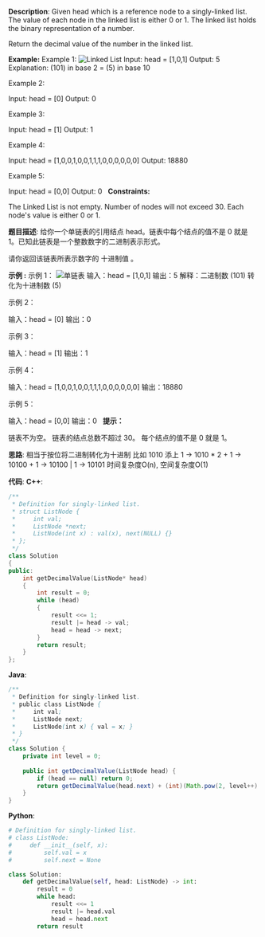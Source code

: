 __Description__:
Given head which is a reference node to a singly-linked list. The value of each node in the linked list is either 0 or 1. The linked list holds the binary representation of a number.

Return the decimal value of the number in the linked list.

__Example:__
Example 1:
![Linked List](https://upload-images.jianshu.io/upload_images/16639143-3da180847a9ce307.png?imageMogr2/auto-orient/strip%7CimageView2/2/w/1240)
Input: head = [1,0,1]
Output: 5
Explanation: (101) in base 2 = (5) in base 10

Example 2:

Input: head = [0]
Output: 0

Example 3:

Input: head = [1]
Output: 1

Example 4:

Input: head = [1,0,0,1,0,0,1,1,1,0,0,0,0,0,0]
Output: 18880

Example 5:

Input: head = [0,0]
Output: 0
 
__Constraints:__

The Linked List is not empty.
Number of nodes will not exceed 30.
Each node's value is either 0 or 1.

__题目描述__:
给你一个单链表的引用结点 head。链表中每个结点的值不是 0 就是 1。已知此链表是一个整数数字的二进制表示形式。

请你返回该链表所表示数字的 十进制值 。

__示例 :__
示例 1：
![单链表](https://upload-images.jianshu.io/upload_images/16639143-a8c3b0be8f77ea9e.png?imageMogr2/auto-orient/strip%7CimageView2/2/w/1240)
输入：head = [1,0,1]
输出：5
解释：二进制数 (101) 转化为十进制数 (5)

示例 2：

输入：head = [0]
输出：0

示例 3：

输入：head = [1]
输出：1

示例 4：

输入：head = [1,0,0,1,0,0,1,1,1,0,0,0,0,0,0]
输出：18880

示例 5：

输入：head = [0,0]
输出：0
 
__提示：__

链表不为空。
链表的结点总数不超过 30。
每个结点的值不是 0 就是 1。

__思路__:
相当于按位将二进制转化为十进制
比如 1010 添上 1 -> 1010 * 2 + 1 -> 10100 + 1 -> 10100 | 1 -> 10101
时间复杂度O(n), 空间复杂度O(1)

__代码__:
__C++__:
```C++
/**
 * Definition for singly-linked list.
 * struct ListNode {
 *     int val;
 *     ListNode *next;
 *     ListNode(int x) : val(x), next(NULL) {}
 * };
 */
class Solution 
{
public:
    int getDecimalValue(ListNode* head) 
    {
        int result = 0;
        while (head)
        {
            result <<= 1;
            result |= head -> val;
            head = head -> next;
        }
        return result;
    }
};
```

__Java__:
```Java
/**
 * Definition for singly-linked list.
 * public class ListNode {
 *     int val;
 *     ListNode next;
 *     ListNode(int x) { val = x; }
 * }
 */
class Solution {
    private int level = 0;
    
    public int getDecimalValue(ListNode head) {
        if (head == null) return 0;
        return getDecimalValue(head.next) + (int)(Math.pow(2, level++) * head.val);
    }
}
```

__Python__:
```Python
# Definition for singly-linked list.
# class ListNode:
#     def __init__(self, x):
#         self.val = x
#         self.next = None

class Solution:
    def getDecimalValue(self, head: ListNode) -> int:
        result = 0
        while head:
            result <<= 1
            result |= head.val
            head = head.next
        return result
```